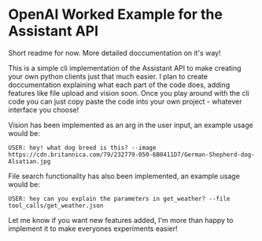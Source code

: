 # OpenAI Worked Example for the Assistant API

Short readme for now. More detailed doccumentation on it's way!

This is a simple cli implementation of the Assistant API to make creating your own python clients just that much easier.
I plan to create doccumentation explaining what each part of the code does, adding features like file upload and vision soon.
Once you play around with the cli code you can just copy paste the code into your own project - whatever interface you choose!

Vision has been implemented as an arg in the user input, an example usage would be:

`USER: hey! what dog breed is this? --image https://cdn.britannica.com/79/232779-050-6B0411D7/German-Shepherd-dog-Alsatian.jpg`

File search functionality has also been implemented, an example usage would be:

`USER: hey can you explain the parameters in get_weather? --file tool_calls/get_weather.json`

Let me know if you want new features added, I'm more than happy to implement it to make everyones experiments easier!
